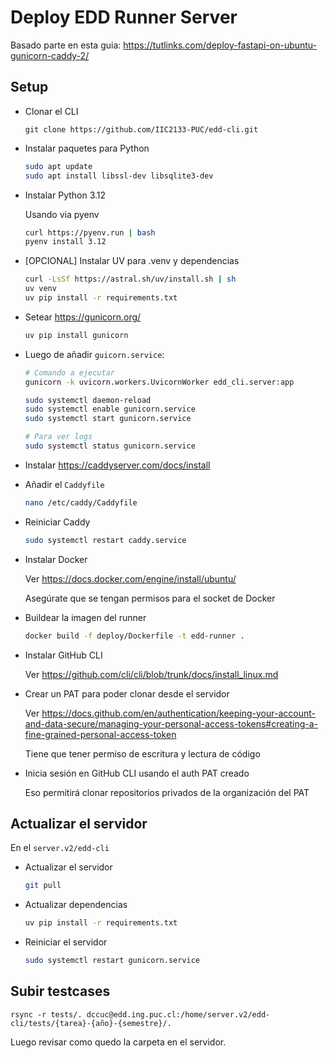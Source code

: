 # Deploy EDD Runner Server

Basado parte en esta guia: https://tutlinks.com/deploy-fastapi-on-ubuntu-gunicorn-caddy-2/

## Setup

- Clonar el CLI

  ```
  git clone https://github.com/IIC2133-PUC/edd-cli.git
  ```

- Instalar paquetes para Python

  ```sh
  sudo apt update
  sudo apt install libssl-dev libsqlite3-dev
  ```

- Instalar Python 3.12

  Usando via pyenv

  ```sh
  curl https://pyenv.run | bash
  pyenv install 3.12
  ```

- [OPCIONAL] Instalar UV para .venv y dependencias

  ```sh
  curl -LsSf https://astral.sh/uv/install.sh | sh
  uv venv
  uv pip install -r requirements.txt
  ```

- Setear https://gunicorn.org/

  ```sh
  uv pip install gunicorn
  ```

- Luego de añadir `guicorn.service`:

  ```sh
  # Comando a ejecutar
  gunicorn -k uvicorn.workers.UvicornWorker edd_cli.server:app
  ```

  ```sh
  sudo systemctl daemon-reload
  sudo systemctl enable gunicorn.service
  sudo systemctl start gunicorn.service

  # Para ver logs
  sudo systemctl status gunicorn.service
  ```

- Instalar
  https://caddyserver.com/docs/install

- Añadir el `Caddyfile`

  ```sh
  nano /etc/caddy/Caddyfile
  ```

- Reiniciar Caddy

  ```sh
  sudo systemctl restart caddy.service
  ```

- Instalar Docker

  Ver https://docs.docker.com/engine/install/ubuntu/

  Asegúrate que se tengan permisos para el socket de Docker

- Buildear la imagen del runner

  ```sh
  docker build -f deploy/Dockerfile -t edd-runner .
  ```

- Instalar GitHub CLI

  Ver https://github.com/cli/cli/blob/trunk/docs/install_linux.md

- Crear un PAT para poder clonar desde el servidor

  Ver https://docs.github.com/en/authentication/keeping-your-account-and-data-secure/managing-your-personal-access-tokens#creating-a-fine-grained-personal-access-token

  Tiene que tener permiso de escritura y lectura de código

- Inicia sesión en GitHub CLI usando el auth PAT creado

  Eso permitirá clonar repositorios privados de la organización del PAT

## Actualizar el servidor

En el `server.v2/edd-cli`

- Actualizar el servidor

  ```sh
  git pull
  ```

- Actualizar dependencias

  ```sh
  uv pip install -r requirements.txt
  ```

- Reiniciar el servidor

  ```sh
  sudo systemctl restart gunicorn.service
  ```

## Subir testcases

```
rsync -r tests/. dccuc@edd.ing.puc.cl:/home/server.v2/edd-cli/tests/{tarea}-{año}-{semestre}/.
```

Luego revisar como quedo la carpeta en el servidor.
